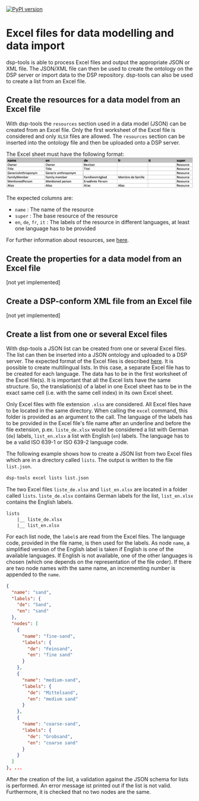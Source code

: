 [![PyPI version](https://badge.fury.io/py/dsp-tools.svg)](https://badge.fury.io/py/dsp-tools)

# Excel files for data modelling and data import

dsp-tools is able to process Excel files and output the appropriate JSON or XML file. The JSON/XML file can then be used
to create the ontology on the DSP server or import data to the DSP repository. dsp-tools can also be used to create a
list from an Excel file.

## Create the resources for a data model from an Excel file

With dsp-tools the `resources` section used in a data model (JSON) can be created from an Excel file. Only the first
worksheet of the Excel file is considered and only `XLSX` files are allowed. The `resources` section can be inserted
into the ontology file and then be uploaded onto a DSP server.

The Excel sheet must have the following format:
![img-resources-example.png](assets/images/img-resources-example.png)

The expected columns are:

- `name` : The name of the resource
- `super` : The base resource of the resource
- `en`, `de`, `fr`, `it` : The labels of the resource in different languages, at least one language has to be provided

For further information about resources, see [here](./dsp-tools-create.md#resources).

## Create the properties for a data model from an Excel file

[not yet implemented]

## Create a DSP-conform XML file from an Excel file

[not yet implemented]

## Create a list from one or several Excel files

With dsp-tools a JSON list can be created from one or several Excel files. The list can then be inserted into a JSON
ontology and uploaded to a DSP server. The expected format of the Excel files is
described [here](./dsp-tools-create.md#lists-from-excel). It is possible to create multilingual lists. In this case, a
separate Excel file has to be created for each language. The data has to be in the first worksheet of the Excel file(s).
It is important that all the Excel lists have the same structure. So, the translation(s) of a label in one Excel sheet
has to be in the exact same cell (i.e. with the same cell index) in its own Excel sheet.

Only Excel files with file extension `.xlsx` are considered. All Excel files have to be located in the same directory.
When calling the `excel` command, this folder is provided as an argument to the call. The language of the labels has to
be provided in the Excel file's file name after an underline and before the file extension, p.ex. `liste_de.xlsx` would
be considered a list with German (`de`) labels, `list_en.xlsx` a list with English (`en`) labels. The language has to be
a valid ISO 639-1 or ISO 639-2 language code.

The following example shows how to create a JSON list from two Excel files which are in a directory called `lists`. The
output is written to the file `list.json`.

```bash
dsp-tools excel lists list.json
```

The two Excel files `liste_de.xlsx` and `list_en.xlsx` are located in a folder called `lists`. `liste_de.xlsx` contains
German labels for the list, `list_en.xlsx` contains the English labels.

```
lists
    |__ liste_de.xlsx
    |__ list_en.xlsx
```

For each list node, the `label`s are read from the Excel files. The language code, provided in the file name, is then
used for the labels. As node `name`, a simplified version of the English label is taken if English is one of the
available languages. If English is not available, one of the other languages is chosen (which one depends on the
representation of the file order). If there are two node names with the same name, an incrementing number is appended to
the `name`.

```JSON
{
  "name": "sand",
  "labels": {
    "de": "Sand",
    "en": "sand"
  },
  "nodes": [
    {
      "name": "fine-sand",
      "labels": {
        "de": "Feinsand",
        "en": "fine sand"
      }
    },
    {
      "name": "medium-sand",
      "labels": {
        "de": "Mittelsand",
        "en": "medium sand"
      }
    },
    {
      "name": "coarse-sand",
      "labels": {
        "de": "Grobsand",
        "en": "coarse sand"
      }
    }
  ]
}, ...
```

After the creation of the list, a validation against the JSON schema for lists is performed. An error message ist
printed out if the list is not valid. Furthermore, it is checked that no two nodes are the same.
